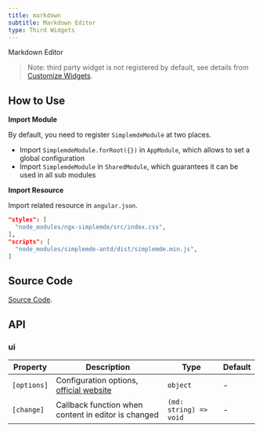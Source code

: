 ```yaml
---
title: markdown
subtitle: Markdown Editor
type: Third Widgets
---
```


Markdown Editor

> Note: third party widget is not registered by default, see details from [Customize Widgets](https://ng.yunzainfo.com/form/customize/en).

## How to Use

**Import Module**

By default, you need to register `SimplemdeModule` at two places.

- Import `SimplemdeModule.forRoot({})` in `AppModule`, which allows to set a global configuration
- Import `SimplemdeModule` in `SharedModule`, which guarantees it can be used in all sub modules

**Import Resource**

Import related resource in `angular.json`.

```json
"styles": [
  "node_modules/ngx-simplemde/src/index.css",
],
"scripts": [
  "node_modules/simplemde-antd/dist/simplemde.min.js",
]
```

## Source Code

[Source Code](https://github.com/hbyunzai/yelon/tree/master/packages/form/widgets-third/markdown).

## API

### ui

| Property | Description | Type | Default |
|----------|-------------|------|---------|
| `[options]` | Configuration options, [official website](https://github.com/cipchk/ngx-simplemde) | `object` | - |
| `[change]` | Callback function when content in editor is changed | `(md: string) => void` | - |
